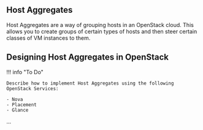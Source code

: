 ## Host Aggregates

Host Aggregates are a way of grouping hosts in an OpenStack cloud.  This allows you to create groups of certain types of hosts and then steer certain classes of VM instances to them.


## Designing Host Aggregates in OpenStack

!!! info "To Do"

    Describe how to implement Host Aggregates using the following OpenStack Services:

    - Nova
    - Placement
    - Glance

...
